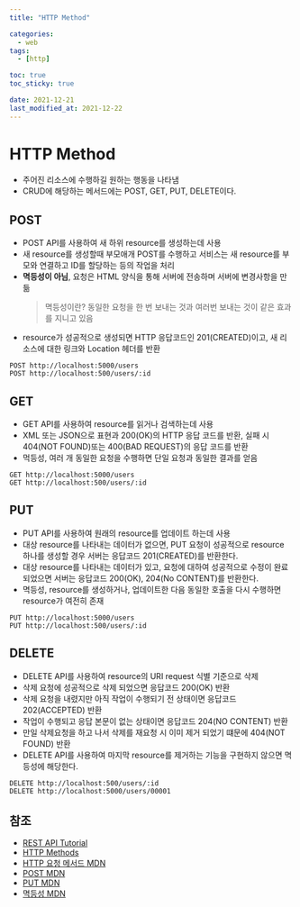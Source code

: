```yaml
---
title: "HTTP Method"

categories:
  - web
tags:
  - [http]

toc: true
toc_sticky: true

date: 2021-12-21
last_modified_at: 2021-12-22
---
```


<div style="margin-bottom:41px"></div>

# HTTP Method

- 주어진 리소스에 수행하길 원하는 행동을 나타냄
- CRUD에 해당하는 메서드에는 POST, GET, PUT, DELETE이다.

## POST

- POST API를 사용하여 새 하위 resource를 생성하는데 사용
- 새 resource를 생성할때 부모애개 POST를 수행하고 서비스는 새 resource를 부모와 연결하고 ID를 할당하는 등의 작업을 처리
- **멱등성이 아님**, 요청은 HTML 양식을 통해 서버에 전송하며 서버에 변경사항을 만듦
  > 멱등성이란? 동일한 요청을 한 번 보내는 것과 여러번 보내는 것이 같은 효과를 지니고 있음
- resource가 성공적으로 생성되면 HTTP 응답코드인 201(CREATED)이고, 새 리소스에 대한 링크와 Location 헤더를 반환

```
POST http://localhost:5000/users
POST http://localhost:500/users/:id
```

## GET

- GET API를 사용하여 resource를 읽거나 검색하는데 사용
- XML 또는 JSON으로 표현과 200(OK)의 HTTP 응답 코드를 반환, 실패 시 404(NOT FOUND)또는 400(BAD REQUEST)의 응답 코드를 반환
- 먹등성, 여러 개 동일한 요청을 수행하면 단일 요청과 동일한 결과를 얻음

```
GET http://localhost:5000/users
GET http://localhost:500/users/:id
```

## PUT

- PUT API를 사용하여 원래의 resource를 업데이트 하는데 사용
- 대상 resource를 나타내는 데이터가 없으면, PUT 요청이 성공적으로 resource 하나를 생성할 경우 서버는 응답코드 201(CREATED)를 반환한다.
- 대상 resource를 나타내는 데이터가 있고, 요청에 대하여 성공적으로 수정이 완료 되었으면 서버는 응답코드 200(OK), 204(No CONTENT)를 반환한다.
- 멱등성, resource를 생성하거나, 업데이트한 다음 동일한 호출을 다시 수행하면 resource가 여전히 존재

```
PUT http://localhost:5000/users
PUT http://localhost:500/users/:id
```

## DELETE

- DELETE API를 사용하여 resource의 URI request 식별 기준으로 삭제
- 삭제 요청에 성공적으로 삭제 되었으면 응답코드 200(OK) 반환
- 삭제 요청을 내렸지만 아직 작업이 수행되기 전 상태이면 응답코드 202(ACCEPTED) 반환
- 작업이 수행되고 응답 본문이 없는 상태이면 응답코드 204(NO CONTENT) 반환
- 만일 삭제요청을 하고 나서 삭제를 재요청 시 이미 제거 되었기 떄문에 404(NOT FOUND) 반환
- DELETE API를 사용하여 마지막 resource를 제거하는 기능을 구현하지 않으면 멱등성에 해당한다.

```
DELETE http://localhost:500/users/:id
DELETE http://localhost:5000/users/00001
```

## 참조

- [REST API Tutorial](https://www.restapitutorial.com/lessons/httpmethods.html)
- [HTTP Methods](https://restfulapi.net/http-methods/)
- [HTTP 요청 메서드 MDN](https://developer.mozilla.org/ko/docs/Web/HTTP/Methods)
- [POST MDN](https://developer.mozilla.org/ko/docs/Web/HTTP/Methods/POST)
- [PUT MDN](https://developer.mozilla.org/ko/docs/Web/HTTP/Methods/PUT)
- [멱등성 MDN](https://developer.mozilla.org/ko/docs/Glossary/Idempotent)

